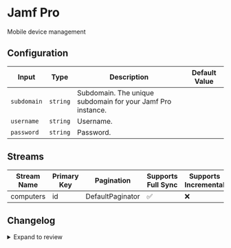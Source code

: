 # Jamf Pro
Mobile device management

## Configuration

| Input | Type | Description | Default Value |
|-------|------|-------------|---------------|
| `subdomain` | `string` | Subdomain. The unique subdomain for your Jamf Pro instance. |  |
| `username` | `string` | Username.  |  |
| `password` | `string` | Password.  |  |

## Streams
| Stream Name | Primary Key | Pagination | Supports Full Sync | Supports Incremental |
|-------------|-------------|------------|---------------------|----------------------|
| computers | id | DefaultPaginator | ✅ |  ❌  |

## Changelog

<details>
  <summary>Expand to review</summary>

| Version          | Date              | Pull Request | Subject        |
|------------------|-------------------|--------------|----------------|
| 0.0.6 | 2025-05-10 | [59833](https://github.com/airbytehq/airbyte/pull/59833) | Update dependencies |
| 0.0.5 | 2025-05-03 | [59291](https://github.com/airbytehq/airbyte/pull/59291) | Update dependencies |
| 0.0.4 | 2025-04-26 | [58786](https://github.com/airbytehq/airbyte/pull/58786) | Update dependencies |
| 0.0.3 | 2025-04-19 | [58160](https://github.com/airbytehq/airbyte/pull/58160) | Update dependencies |
| 0.0.2 | 2025-04-12 | [57680](https://github.com/airbytehq/airbyte/pull/57680) | Update dependencies |
| 0.0.1 | 2025-04-08 | | Initial release by [@rrecin](https://github.com/rrecin) via Connector Builder |

</details>
